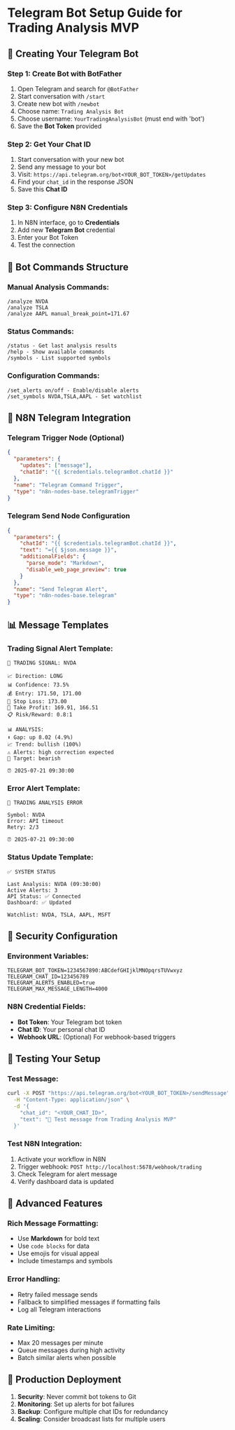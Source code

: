 # Telegram Bot Setup Guide for Trading Analysis MVP

## 🤖 Creating Your Telegram Bot

### Step 1: Create Bot with BotFather
1. Open Telegram and search for `@BotFather`
2. Start conversation with `/start`
3. Create new bot with `/newbot`
4. Choose name: `Trading Analysis Bot`
5. Choose username: `YourTradingAnalysisBot` (must end with 'bot')
6. Save the **Bot Token** provided

### Step 2: Get Your Chat ID
1. Start conversation with your new bot
2. Send any message to your bot
3. Visit: `https://api.telegram.org/bot<YOUR_BOT_TOKEN>/getUpdates`
4. Find your `chat_id` in the response JSON
5. Save this **Chat ID**

### Step 3: Configure N8N Credentials
1. In N8N interface, go to **Credentials**
2. Add new **Telegram Bot** credential
3. Enter your Bot Token
4. Test the connection

## 📱 Bot Commands Structure

### Manual Analysis Commands:
```
/analyze NVDA
/analyze TSLA
/analyze AAPL manual_break_point=171.67
```

### Status Commands:
```
/status - Get last analysis results
/help - Show available commands
/symbols - List supported symbols
```

### Configuration Commands:
```
/set_alerts on/off - Enable/disable alerts
/set_symbols NVDA,TSLA,AAPL - Set watchlist
```

## 🔧 N8N Telegram Integration

### Telegram Trigger Node (Optional)
```json
{
  "parameters": {
    "updates": ["message"],
    "chatId": "{{ $credentials.telegramBot.chatId }}"
  },
  "name": "Telegram Command Trigger",
  "type": "n8n-nodes-base.telegramTrigger"
}
```

### Telegram Send Node Configuration
```json
{
  "parameters": {
    "chatId": "{{ $credentials.telegramBot.chatId }}",
    "text": "={{ $json.message }}",
    "additionalFields": {
      "parse_mode": "Markdown",
      "disable_web_page_preview": true
    }
  },
  "name": "Send Telegram Alert",
  "type": "n8n-nodes-base.telegram"
}
```

## 📊 Message Templates

### Trading Signal Alert Template:
```
🎯 TRADING SIGNAL: NVDA

📈 Direction: LONG
📊 Confidence: 73.5%
💰 Entry: 171.50, 171.00
🛑 Stop Loss: 173.00
🎯 Take Profit: 169.91, 166.51
📋 Risk/Reward: 0.8:1

📊 ANALYSIS:
⬆️ Gap: up 8.02 (4.9%)
📈 Trend: bullish (100%)
⚠️ Alerts: high correction expected
🎯 Target: bearish

⏰ 2025-07-21 09:30:00
```

### Error Alert Template:
```
🚨 TRADING ANALYSIS ERROR

Symbol: NVDA
Error: API timeout
Retry: 2/3

⏰ 2025-07-21 09:30:00
```

### Status Update Template:
```
✅ SYSTEM STATUS

Last Analysis: NVDA (09:30:00)
Active Alerts: 3
API Status: ✅ Connected
Dashboard: ✅ Updated

Watchlist: NVDA, TSLA, AAPL, MSFT
```

## 🔐 Security Configuration

### Environment Variables:
```env
TELEGRAM_BOT_TOKEN=1234567890:ABCdefGHIjklMNOpqrsTUVwxyz
TELEGRAM_CHAT_ID=123456789
TELEGRAM_ALERTS_ENABLED=true
TELEGRAM_MAX_MESSAGE_LENGTH=4000
```

### N8N Credential Fields:
- **Bot Token**: Your Telegram bot token
- **Chat ID**: Your personal chat ID
- **Webhook URL**: (Optional) For webhook-based triggers

## 🧪 Testing Your Setup

### Test Message:
```bash
curl -X POST "https://api.telegram.org/bot<YOUR_BOT_TOKEN>/sendMessage" \
  -H "Content-Type: application/json" \
  -d '{
    "chat_id": "<YOUR_CHAT_ID>",
    "text": "🧪 Test message from Trading Analysis MVP"
  }'
```

### Test N8N Integration:
1. Activate your workflow in N8N
2. Trigger webhook: `POST http://localhost:5678/webhook/trading`
3. Check Telegram for alert message
4. Verify dashboard data is updated

## 📱 Advanced Features

### Rich Message Formatting:
- Use **Markdown** for bold text
- Use `code blocks` for data
- Use emojis for visual appeal
- Include timestamps and symbols

### Error Handling:
- Retry failed message sends
- Fallback to simplified messages if formatting fails
- Log all Telegram interactions

### Rate Limiting:
- Max 20 messages per minute
- Queue messages during high activity
- Batch similar alerts when possible

## 🚀 Production Deployment

1. **Security**: Never commit bot tokens to Git
2. **Monitoring**: Set up alerts for bot failures
3. **Backup**: Configure multiple chat IDs for redundancy
4. **Scaling**: Consider broadcast lists for multiple users